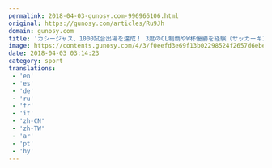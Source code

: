 ```yaml
---
permalink: 2018-04-03-gunosy.com-996966106.html
original: https://gunosy.com/articles/Ru9Jh
domain: gunosy.com
title: 'カシージャス、1000試合出場を達成！ 3度のCL制覇やW杯優勝を経験（サッカーキング） - グノシー'
image: https://contents.gunosy.com/4/3/f0eefd3e69f13b02298524f2657d6ebe_content.jpg
date: 2018-04-03 03:14:23
category: sport
translations: 
 - 'en'
 - 'es'
 - 'de'
 - 'ru'
 - 'fr'
 - 'it'
 - 'zh-CN'
 - 'zh-TW'
 - 'ar'
 - 'pt'
 - 'hy'
---
```


